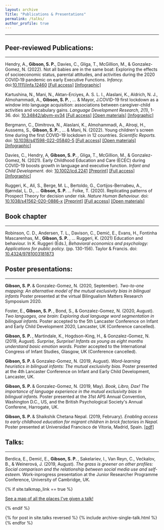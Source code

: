 ```yaml
---
layout: archive
Title: "Publications & Presentations"
permalink: /talks/
author_profile: true
---
```



------
## Peer-reviewed Publications: 
------
  Hendry, A., <b>Gibson, S. P.</b>, Davies, C., Gliga, T., McGillion, M., & Gonzalez‐Gomez, N. (2022). Not all babies are in the same boat: Exploring the effects of socioeconomic status, parental attitudes, and activities during the 2020 COVID‐19 pandemic on early Executive Functions. <i>Infancy.</i> doi:[10.1111/infa.12460](https://doi.org/10.1111/infa.12460) [[Full access]](https://onlinelibrary.wiley.com/doi/full/10.1111/infa.12460) [[Infographic]](https://babylab.brookes.ac.uk/research/social-distancing-and-development/findings/ses-ef-page)

  Kartushina, N., Mani, N., Aktan-Erciyes, A. S. L. I., Alaslani, K., Aldrich, N. J., Almohammadi, A., <b> Gibson, S. P. </b>, ... & Mayor, J.COVID-19 first lockdown as a window into language acquisition: associations between caregiver-child activities and vocabulary gains. <i>Language Development Research, 2</i>(1), 1-36. doi: [10.34842/abym-xv34](https://lps.library.cmu.edu/LDR/article/id/518/) [[Full access]](https://lps.library.cmu.edu/LDR/article/518/galley/454/view/) [[Open materials]](https://osf.io/ty9mn/)  [[Infographic]](https://babylab.brookes.ac.uk/research/social-distancing-and-development/findings/global-project)
 
  Bergmann, C., Dimitrova, N., Alaslani, K., Almohammadi, A., Alroqi, H., Aussems, S., <b> Gibson, S. P. </b>, ... & Mani, N. (2022). Young children's screen time during the first COVID-19 lockdown in 12 countries. <i>Scientific Reports.</i> doi: [10.1038/s41598-022-05840-5](https://doi.org/10.1038/s41598-022-05840-5) [[Full access]](https://rdcu.be/cGwaB) [[Open materials]](https://osf.io/4h7sw/) [[Infographic]](https://babylab.brookes.ac.uk/research/social-distancing-and-development/findings/global-project)
  
  Davies, C., Hendry, A, <b> Gibson, S. P. </b>, Gliga, T., McGillion, M., & Gonzalez-Gomez, N. (2021). Early Childhood Education and Care (ECEC) during COVID-19 boosts growth in language and executive function. <i> Infant and Child Development. </i> doi: [10.1002/icd.2241](https://onlinelibrary.wiley.com/doi/10.1002/icd.2241)
 [[Preprint]](https://psyarxiv.com/74gkz/) [[Full access]](https://onlinelibrary.wiley.com/doi/10.1002/icd.2241) [[Infographic]](https://babylab.brookes.ac.uk/research/social-distancing-and-development/findings)
 
   Ruggeri, K., Alí, S., Berge, M. L., Bertoldo, G., Cortijos-Bernabeu, A., Bjørndal, L. D., … <b> Gibson, S. P. </b> … Folke, T. (2020). Replicating patterns of Prospect Theory for decision under risk. <i> Nature Human Behaviour. </i> doi: [10.1038/s41562-020-0886-x](https://www.nature.com/articles/s41562-020-0886-x)
 [[Preprint]](https://osf.io/2nyd6/) [[Full access]](https://rdcu.be/b4fgQ) [[Open materials]](https://osf.io/esxc4/)
 
## Book chapter 
------
  Robinson, C. D., Andersen, T. L., Davison, C., Demić, E., Evans, H., Fontinha Mascarenhas, M., <b> Gibson, S. P. </b>, … Ruggeri, K. (2021) Education and behaviour. In K. Ruggeri (Eds.), <i> Behavioral economics and psychology: Applications for public policy. </i> (pp. 130-156). Taylor & Francis. doi: [10.4324/9781003181873](https://www.taylorfrancis.com/books/edit/10.4324/9781003181873/psychology-behavioral-economics-kai-ruggeri)

## Poster presentations: 
------

  <b> Gibson, S. P. </b> & Gonzalez-Gomez, N. (2020, September). <i> Two-to-one mapping: An alternative model of the mutual exclusivity bias in bilingual infants </i> Poster presented at the virtual Bilingualism Matters Research Symposium 2020.  
  
  Foster, E., <b> Gibson, S. P. </b>, Bond, S., & Gonzalez-Gomez, N. (2020, August). <i> Two languages, one brain: Exploring dual language word segmentation in bilingual infants. </i> Poster accepted to the 5th Lancaster Conference on Infant and Early Child Development 2020, Lancaster, UK (Conference cancelled). 
  
  <b> Gibson, S. P. </b>, Martindale, K., Hogdson-King, H., & Gonzalez-Gomez, N. (2019, August). <i> Surprise, Surprise! Infants as young as eight months understand basic emotion words. </i> Poster accepted to the International Congress of Infant Studies, Glasgow, UK (Conference cancelled). 
  
  <b> Gibson, S. P. </b> & Gonzalez-Gomez, N. (2019, August). <i> Word-learning heuristics in bilingual infants: The mutual exclusivity bias. </i> Poster presented at the 4th Lancaster Conference on Infant and Early Child Development, Lancaster, UK. 

   <b> Gibson, S. P. </b> & Gonzalez-Gomez, N. (2019, May). <i> Book, Libro, Dax! The importance of language experience in the mutual exclusivity bias in bilingual infants.</i> Poster presented at the 31st APS Annual Convention, Washington D.C., US, and the British Psychological Society's Annual Conferene, Harrogate, UK. 

   <b> Gibson, S. P. </b> & Shaikshik Chetana Nepal. (2019, February). <i> Enabling access to early childhood education for migrant children in brick factories in Nepal. </i> Poster presented at Universidad Francisco de Vitoria, Madrid, Spain. [[pdf]](https://github.com/shannongibson/shannongibson.github.io/raw/master/Enabling%20Access%20to%20Early%20Childhood%20Education%20for%20Migrant%20Children%20in%20Brick%20Factories%20in%20Nepal.pdf)
   
## Talks: 
------
   
   Berdica, E., Demić, E., <b> Gibson, S. P. </b>, Sakelariev, I., Van Reyn, C., Većkalov, B., & Weinerová, J. (2019, August). <i> The grass is greener on other profiles: Social comparison and the relationship between social media use and self-esteem. </i> Work-inprogress presentation at the Junior Researcher Programme Conference, University of Cambridge, UK.
   

{% if site.talkmap_link == true %}

<p style="text-decoration:underline;"><a href="/talkmap.html">See a map of all the places I've given a talk!</a></p>

{% endif %}

{% for post in site.talks reversed %}
  {% include archive-single-talk.html %}
{% endfor %}
